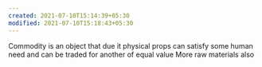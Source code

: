 ```yaml
---
created: 2021-07-10T15:14:39+05:30
modified: 2021-07-10T15:18:43+05:30
---
```


Commodity is an object that due it physical props can satisfy some human need and can be traded for another of equal value
More raw materials also
